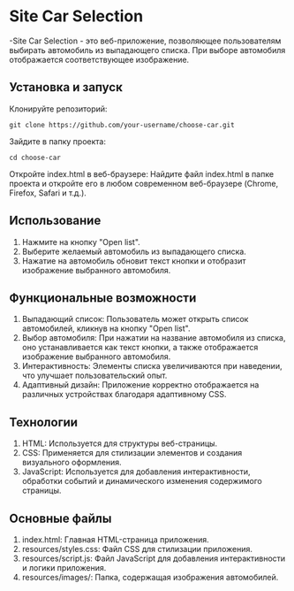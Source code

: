 # Site Car Selection
-Site Car Selection - это веб-приложение, позволяющее пользователям выбирать автомобиль из выпадающего списка. При выборе автомобиля отображается соответствующее изображение. 

## Установка и запуск
Клонируйте репозиторий:
```
git clone https://github.com/your-username/choose-car.git
```
Зайдите в папку проекта:
```
cd choose-car
```
Откройте index.html в веб-браузере: Найдите файл index.html в папке проекта и откройте его в любом современном веб-браузере (Chrome, Firefox, Safari и т.д.).

## Использование
1. Нажмите на кнопку "Open list".
2. Выберите желаемый автомобиль из выпадающего списка.
3. Нажатие на автомобиль обновит текст кнопки и отобразит изображение выбранного автомобиля.

## Функциональные возможности
1. Выпадающий список: Пользователь может открыть список автомобилей, кликнув на кнопку "Open list".
2. Выбор автомобиля: При нажатии на название автомобиля из списка, оно устанавливается как текст кнопки, а также отображается изображение выбранного автомобиля.
3. Интерактивность: Элементы списка увеличиваются при наведении, что улучшает пользовательский опыт.
4. Адаптивный дизайн: Приложение корректно отображается на различных устройствах благодаря адаптивному CSS.

## Технологии
1. HTML: Используется для структуры веб-страницы.
2. CSS: Применяется для стилизации элементов и создания визуального оформления.
3. JavaScript: Используется для добавления интерактивности, обработки событий и динамического изменения содержимого страницы.

## Основные файлы
1. index.html: Главная HTML-страница приложения.
2. resources/styles.css: Файл CSS для стилизации приложения.
3. resources/script.js: Файл JavaScript для добавления интерактивности и логики приложения.
4. resources/images/: Папка, содержащая изображения автомобилей.
